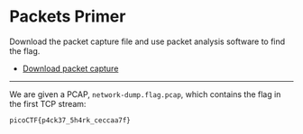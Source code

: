# Packets Primer

Download the packet capture file and use packet analysis software to find the flag.

- [Download packet capture](https://artifacts.picoctf.net/c/194/network-dump.flag.pcap)

-----

We are given a PCAP, `network-dump.flag.pcap`, which contains the flag in the first TCP stream:

```
picoCTF{p4ck37_5h4rk_ceccaa7f}
```